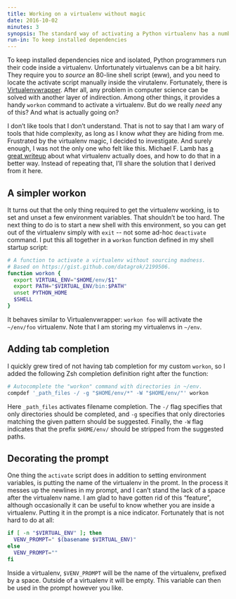 ```yaml
---
title: Working on a virtualenv without magic
date: 2016-10-02
minutes: 3
synopsis: The standard way of activating a Python virtualenv has a number of issues. Here is a simpler, understandable method.
run-in: To keep installed dependencies
---
```


To keep installed dependencies nice and isolated,
Python programmers run their code inside a virtualenv.
Unfortunately virtualenvs can be a bit hairy.
They require you to *source* an 80-line shell script (eww),
and you need to locate the activate script manually inside the virutalenv.
Fortunately, there is [Virtualenvwrapper][venvwrapper].
After all, any problem in computer science can be solved with another layer of indirection.
Among other things, it provides a handy `workon` command to activate a virtualenv.
But do we really *need* any of this?
And what is actually going on?

I don’t like tools that I don’t understand.
That is not to say that I am wary of tools that hide complexity,
as long as I know *what* they are hiding from me.
Frustrated by the virtualenv magic,
I decided to investigate.
And surely enough, I was not the only one who felt like this.
Michael F. Lamb has [a great writeup][inve-gist] about what virtualenv actually does,
and how to do that in a better way.
Instead of repeating that,
I’ll share the solution that I derived from it here.

[venvwrapper]: https://virtualenvwrapper.readthedocs.io/en/latest/index.html
[inve-gist]:   https://gist.github.com/datagrok/2199506

A simpler workon
----------------

It turns out that the only thing required to get the virtualenv working,
is to set and unset a few environment variables.
That shouldn’t be too hard.
The next thing to do is to start a new shell with this environment,
so you can get out of the virtualenv simply with `exit` -- not some ad-hoc `deactivate` command.
I put this all together in a `workon` function defined in my shell startup script:

```sh
# A function to activate a virtualenv without sourcing madness.
# Based on https://gist.github.com/datagrok/2199506.
function workon {
  export VIRTUAL_ENV="$HOME/env/$1"
  export PATH="$VIRTUAL_ENV/bin:$PATH"
  unset PYTHON_HOME
  $SHELL
}
```

It behaves similar to Virtualenvwrapper:
`workon foo` will activate the `~/env/foo` virtualenv.
Note that I am storing my virtualenvs in `~/env`.

Adding tab completion
---------------------

I quickly grew tired of not having tab completion for my custom `workon`,
so I added the following Zsh completion definition right after the function:

```sh
# Autocomplete the "workon" command with directories in ~/env.
compdef '_path_files -/ -g "$HOME/env/*" -W "$HOME/env/"' workon
```

Here `_path_files` activates filename completion.
The `-/` flag specifies that only directories should be completed,
and `-g` specifies that only directories matching the given pattern should be suggested.
Finally, the `-W` flag indicates that the prefix `$HOME/env/`
should be stripped from the suggested paths.

Decorating the prompt
---------------------

One thing the `activate` script does in addition to setting environment variables,
is putting the name of the virtualenv in the promt.
In the process it messes up the newlines in my prompt,
and I can’t stand the lack of a space after the virtualenv name.
I am glad to have gotten rid of this “feature”,
although occasionally it can be useful to know whether you are inside a virtualenv.
Putting it in the prompt is a nice indicator.
Fortunately that is not hard to do at all:

```sh
if [ -n "$VIRTUAL_ENV" ]; then
  VENV_PROMPT=" $(basename $VIRTUAL_ENV)"
else
  VENV_PROMPT=""
fi
```

Inside a virtualenv, `$VENV_PROMPT` will be the name of the virtualenv, prefixed by a space.
Outside of a virtualenv it will be empty.
This variable can then be used in the prompt however you like.
